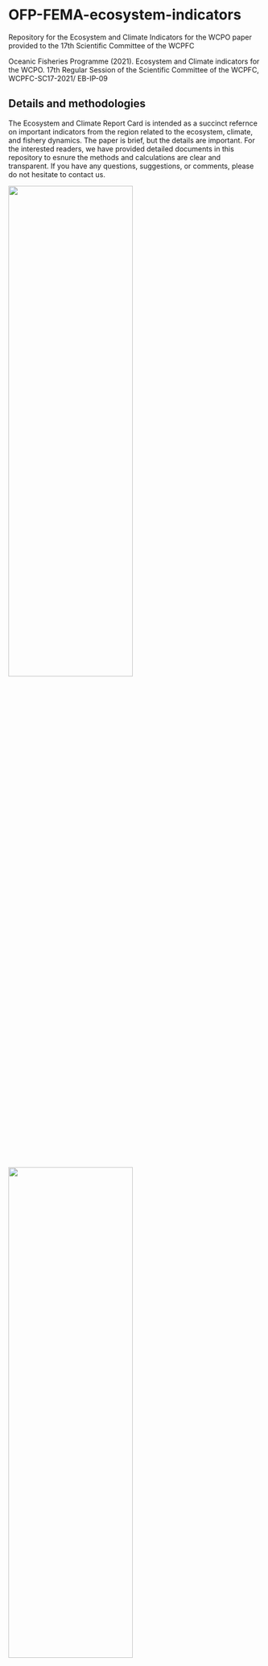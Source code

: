 # OFP-FEMA-ecosystem-indicators
Repository for the Ecosystem and Climate Indicators for the WCPO paper provided to the 17th Scientific Committee of the WCPFC

Oceanic Fisheries Programme (2021). Ecosystem and Climate indicators for the WCPO. 17th Regular Session of the Scientific
Committee of the WCPFC, WCPFC-SC17-2021/ EB-IP-09

## Details and methodologies
The Ecosystem and Climate Report Card is intended as a succinct refernce on important indicators from the region related to the ecosystem, climate, and fishery dynamics. The paper is brief, but the details are important. For the interested readers, we have provided detailed documents in this repository to esnure the methods and calculations are clear and transparent. If you have any questions, suggestions, or comments, please do not hesitate to contact us.

<img src="https://user-images.githubusercontent.com/7649448/126422617-864971f5-79ba-4588-8b65-5f1301066a68.png" width="70%" height="50%">
<img src="https://user-images.githubusercontent.com/7649448/126421496-174a4bd2-c4d4-40e7-ba31-ceee3b2c0007.png" width="70%" height="50%">
<img src="https://user-images.githubusercontent.com/7649448/126421501-9d5000ca-ebf0-4a4b-b0d7-c902dc3f6f9a.png" width="70%" height="50%">

